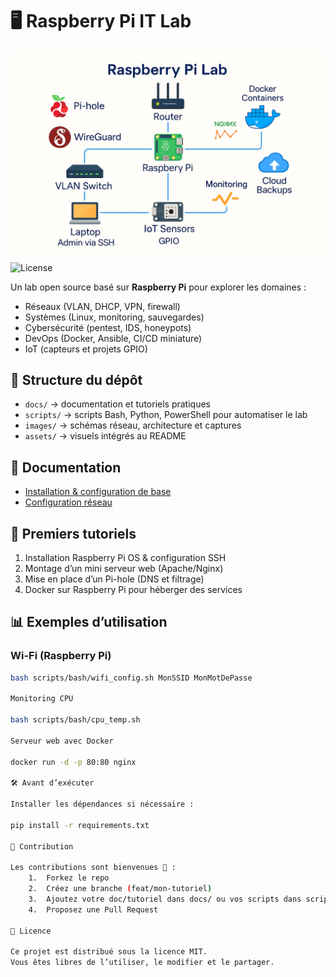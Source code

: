 # 🖥️ Raspberry Pi IT Lab  

![Raspberry Pi Lab](assets/raspberry_lab.PNG)  
![License](https://img.shields.io/badge/License-MIT-green.svg)  

Un lab open source basé sur **Raspberry Pi** pour explorer les domaines :  
- Réseaux (VLAN, DHCP, VPN, firewall)  
- Systèmes (Linux, monitoring, sauvegardes)  
- Cybersécurité (pentest, IDS, honeypots)  
- DevOps (Docker, Ansible, CI/CD miniature)  
- IoT (capteurs et projets GPIO)  

## 📂 Structure du dépôt  

- `docs/` → documentation et tutoriels pratiques  
- `scripts/` → scripts Bash, Python, PowerShell pour automatiser le lab  
- `images/` → schémas réseau, architecture et captures  
- `assets/` → visuels intégrés au README  

## 📘 Documentation
- [Installation & configuration de base](docs/setup.md)  
- [Configuration réseau](docs/networking.md)  

## 🚀 Premiers tutoriels  

1. Installation Raspberry Pi OS & configuration SSH  
2. Montage d’un mini serveur web (Apache/Nginx)  
3. Mise en place d’un Pi-hole (DNS et filtrage)  
4. Docker sur Raspberry Pi pour héberger des services  

## 📊 Exemples d’utilisation  

### Wi-Fi (Raspberry Pi)  
```bash
bash scripts/bash/wifi_config.sh MonSSID MonMotDePasse

Monitoring CPU

bash scripts/bash/cpu_temp.sh

Serveur web avec Docker

docker run -d -p 80:80 nginx

🛠️ Avant d’exécuter

Installer les dépendances si nécessaire :

pip install -r requirements.txt

🤝 Contribution

Les contributions sont bienvenues 🎉 :
	1.	Forkez le repo
	2.	Créez une branche (feat/mon-tutoriel)
	3.	Ajoutez votre doc/tutoriel dans docs/ ou vos scripts dans scripts/
	4.	Proposez une Pull Request

📜 Licence

Ce projet est distribué sous la licence MIT.
Vous êtes libres de l’utiliser, le modifier et le partager.